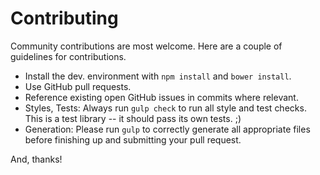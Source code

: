 Contributing
============

Community contributions are most welcome. Here are a couple of guidelines for
contributions.

* Install the dev. environment with `npm install` and `bower install`.
* Use GitHub pull requests.
* Reference existing open GitHub issues in commits where relevant.
* Styles, Tests: Always run `gulp check` to run all style and test checks.
  This is a test library -- it should pass its own tests. ;)
* Generation: Please run `gulp` to correctly generate all appropriate files
  before finishing up and submitting your pull request.

And, thanks!
